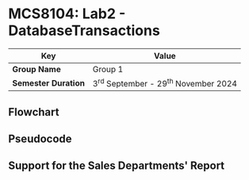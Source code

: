 # MCS8104: Lab2 - DatabaseTransactions


| **Key**                                                               | Value                                                                                                                                                                              |
|---------------|---------------------------------------------------------|
| **Group Name**                                                               | Group 1 |
| **Semester Duration**                                                 | 3<sup>rd</sup> September - 29<sup>th</sup> November 2024                                                                                                                       |

## Flowchart

## Pseudocode

## Support for the Sales Departments' Report
